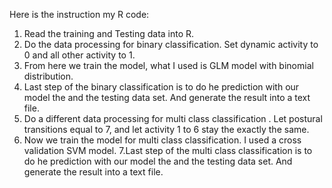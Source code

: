 Here is the instruction my R code:
1. Read the training and Testing data into R.
2. Do the data processing for binary classification. Set dynamic activity to 0 and all other activity to 1.
3. From here we train the model, what I used is GLM model with binomial distribution.
4. Last step of the binary classification is to do he prediction with our model the and the testing data set. And generate the result into a text file.
5. Do a different data processing for multi class classification	. Let postural transitions equal to 7, and let activity 1 to 6 stay the exactly the same.
6. Now we train the model for multi class classification. I used a cross validation SVM model.
7.Last step of the multi class classification is to do he prediction with our model the and the testing data set. And generate the result into a text file.
